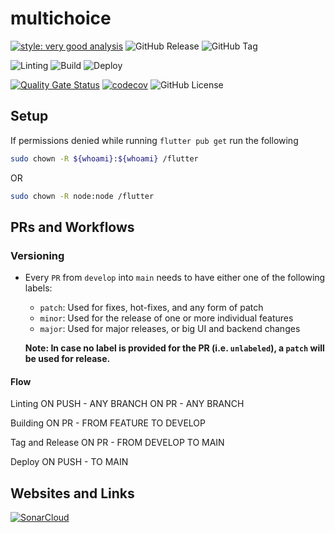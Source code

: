 # multichoice

[![style: very good analysis](https://img.shields.io/badge/style-very_good_analysis-B22C89.svg)](https://pub.dev/packages/very_good_analysis)
![GitHub Release](https://img.shields.io/github/v/release/ZanderCowboy/multichoice)
![GitHub Tag](https://img.shields.io/github/v/tag/ZanderCowboy/multichoice)

![Linting](https://github.com/ZanderCowboy/multichoice/actions/workflows/linting_workflow.yml/badge.svg)
![Build](https://github.com/ZanderCowboy/multichoice/actions/workflows/build_workflow.yml/badge.svg)
![Deploy](https://github.com/ZanderCowboy/multichoice/actions/workflows/deploy_workflow.yml/badge.svg)

[![Quality Gate Status](https://sonarcloud.io/api/project_badges/measure?project=ZanderCowboy_multichoice&metric=alert_status)](https://sonarcloud.io/summary/new_code?id=ZanderCowboy_multichoice)
[![codecov](https://codecov.io/gh/ZanderCowboy/multichoice/graph/badge.svg?token=1DW57BV8D5)](https://codecov.io/gh/ZanderCowboy/multichoice)
![GitHub License](https://img.shields.io/github/license/ZanderCowboy/multichoice)

## Setup

If permissions denied while running `flutter pub get` run the following

```sh
sudo chown -R ${whoami}:${whoami} /flutter
```

OR

```sh
sudo chown -R node:node /flutter
```

## PRs and Workflows

### Versioning

- Every `PR` from `develop` into `main` needs to have either one of the following labels:
  - `patch`: Used for fixes, hot-fixes, and any form of patch
  - `minor`: Used for the release of one or more individual features
  - `major`: Used for major releases, or big UI and backend changes
  
  **Note: In case no label is provided for the PR (i.e. `unlabeled`), a `patch` will be used for release.**

#### Flow

Linting
ON PUSH - ANY BRANCH
ON PR - ANY BRANCH

Building
ON PR - FROM FEATURE TO DEVELOP

Tag and Release
ON PR - FROM DEVELOP TO MAIN

Deploy
ON PUSH - TO MAIN

## Websites and Links

[![SonarCloud](https://sonarcloud.io/images/project_badges/sonarcloud-white.svg)](https://sonarcloud.io/summary/new_code?id=ZanderCowboy_multichoice)

